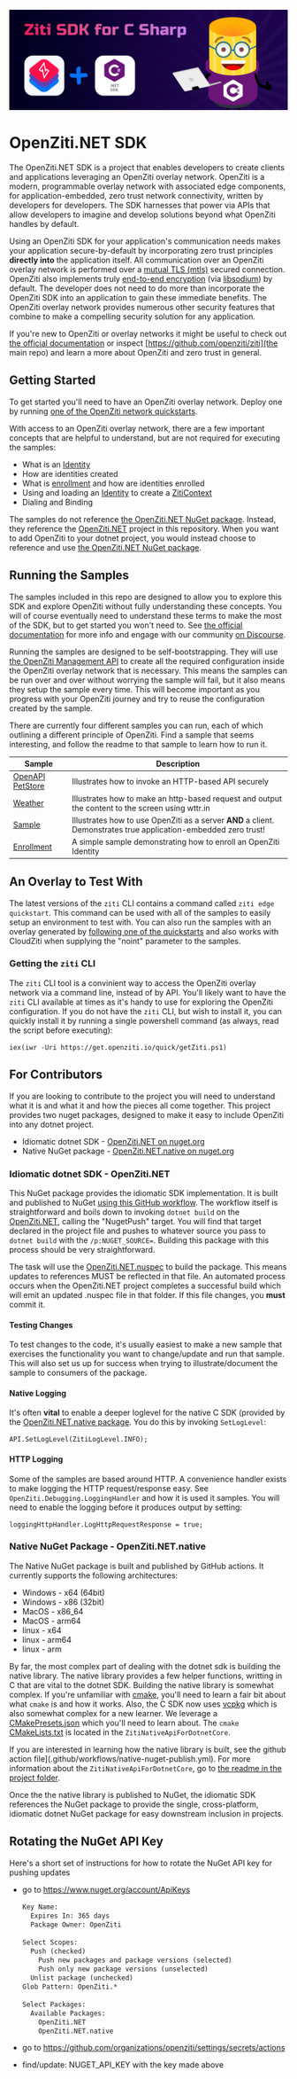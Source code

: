 ![Ziggy using the sdk-csharp](https://raw.githubusercontent.com/openziti/branding/main/images/banners/CSharp.jpg)

# OpenZiti.NET SDK

The OpenZiti.NET SDK is a project that enables developers to create clients and applications leveraging an OpenZiti 
overlay network. OpenZiti is a modern, programmable overlay network with associated edge components, for 
application-embedded, zero trust network connectivity, written by developers for developers. The SDK harnesses that 
power via APIs that allow developers to imagine and develop solutions beyond what OpenZiti handles by default.

Using an OpenZiti SDK for your application's communication needs makes your application secure-by-default by 
incorporating zero trust principles **directly into** the application itself. All communication over an OpenZiti 
overlay network is performed over a [mutual TLS (mtls)](https://en.wikipedia.org/wiki/Mutual_authentication) secured connection. OpenZiti also implements truly
[end-to-end encryption](https://openziti.io/docs/learn/introduction/features/#e2e-encryption) (via [libsodium](https://libsodium.gitbook.io/)) by default. The developer does not need to do more than incorporate
the OpenZiti SDK into an application to gain these immediate benefits. The OpenZiti overlay network provides numerous
other security features that combine to make a compelling security solution for any application.

If you're new to OpenZiti or overlay networks it might be useful to check out 
[the official documentation](https://openziti.io) or inspect [https://github.com/openziti/ziti](the main repo) and 
learn a more about OpenZiti and zero trust in general.

## Getting Started

To get started you'll need to have an OpenZiti overlay network. Deploy one by running 
[one of the OpenZiti network quickstarts](https://openziti.io/docs/category/network).

With access to an OpenZiti overlay network, there are a few important concepts that are helpful to understand, but
are not required for executing the samples:

* What is an [Identity](https://openziti.io/docs/learn/core-concepts/identities/overview/)
* How are identities created
* What is [enrollment](https://openziti.io/docs/learn/core-concepts/security/enrollment/) and how are identities enrolled
* Using and loading an [Identity](https://openziti.io/docs/learn/core-concepts/identities/overview/) to create a [ZitiContext](OpenZiti.NET/src/OpenZiti/ZitiContext.cs)
* Dialing and Binding

The samples do not reference [the OpenZiti.NET NuGet package](https://www.nuget.org/packages/OpenZiti.NET/). Instead,
they reference the [OpenZiti.NET](./OpenZiti.NET/OpenZiti.NET.csproj) project in this repository. When you want to
add OpenZiti to your dotnet project, you would instead choose to reference and use 
[the OpenZiti.NET NuGet package](https://www.nuget.org/packages/OpenZiti.NET/). 

## Running the Samples

The samples included in this repo are designed to allow you to explore this SDK and explore OpenZiti without fully
understanding these concepts. You will of course eventually need to understand these terms to make the most of the SDK, 
but to get started you won't need to. See [the official documentation](https://openziti.io) for more info and engage with our community
[on Discourse](https://openziti.discourse.group/).

Running the samples are designed to be self-bootstrapping. They will use 
[the OpenZiti Management API](https://openziti.io/docs/reference/developer/api/#edge-management-api) to create all the
required configuration inside the OpenZiti overlay network that is necessary. This means the samples can be run over and
over without worrying the sample will fail, but it also means they setup the sample every time. This will become
important as you progress with your OpenZiti journey and try to reuse the configuration created by the sample.

There are currently four different samples you can run, each of which outlining a different principle of OpenZiti.
Find a sample that seems interesting, and follow the readme to that sample to learn how to run it.

| Sample                                                                                                      | Description                                                                                                          |
|-------------------------------------------------------------------------------------------------------------|----------------------------------------------------------------------------------------------------------------------|
| [OpenAPI PetStore](https://github.com/openziti/ziti-sdk-csharp/blob/main/OpenZiti.NET.Samples/src/PetStore/README.md) | Illustrates how to invoke an HTTP-based API securely                                                                 |
| [Weather](https://github.com/openziti/ziti-sdk-csharp/blob/main/OpenZiti.NET.Samples/src/Weather/README.md)                                                     | Illustrates how to make an http-based request and output the content to the screen using wttr.in                     |
| [Sample](https://github.com/openziti/ziti-sdk-csharp/blob/main/OpenZiti.NET.Samples/src/Server/README.md)                                                       | Illustrates how to use OpenZiti as a server __AND__ a client. Demonstrates true application-embedded zero trust!     |
| [Enrollment](https://github.com/openziti/ziti-sdk-csharp/blob/main/OpenZiti.NET.Samples/src/Enrollment/README.md)                                               | A simple sample demonstrating how to enroll an OpenZiti Identity                                                     |

## An Overlay to Test With

The latest versions of the `ziti` CLI contains a command called `ziti edge quickstart`. This command can be used with
all of the samples to easily setup an environment to test with. You can also run the samples with an overlay generated
by [following one of the quickstarts](https://openziti.io/docs/category/network) and also works with CloudZiti when
supplying the "noint" parameter to the samples.

### Getting the `ziti` CLI

The `ziti` CLI tool is a convinient way to access the OpenZiti overlay network via a command line, instead of by API.
You'll likely want to have the `ziti` CLI available at times as it's handy to use for exploring the OpenZiti
configuration. If you do not have the `ziti` CLI, but wish to install it, you can quickly install it by running a single
powershell command (as always, read the script before executing):
```
iex(iwr -Uri https://get.openziti.io/quick/getZiti.ps1)
```

## For Contributors

If you are looking to contribute to the project you will need to understand what it is and what it and how the pieces
all come together. This project provides two nuget packages, designed to make it easy to include OpenZiti into any
dotnet project.
* Idiomatic dotnet SDK - [OpenZiti.NET on nuget.org](https://www.nuget.org/packages/OpenZiti.NET/)
* Native NuGet package - [OpenZiti.NET.native on nuget.org](https://www.nuget.org/packages/OpenZiti.NET.native/)

### Idiomatic dotnet SDK - OpenZiti.NET

This NuGet package provides the idiomatic SDK implementation. It is built and published to NuGet 
[using this GitHub workflow](.github/workflows/dotnet-sdk-publish.yml). The workflow itself is straightforward and
boils down to invoking `dotnet build` on the [OpenZiti.NET](./OpenZiti.NET/OpenZiti.NET.csproj), calling the "NugetPush"
target. You will find that target declared in the project file and pushes to whatever source you pass to `dotnet build`
with the `/p:NUGET_SOURCE=`. Building this package with this process should be very straightforward.

The task will use the [OpenZiti.NET.nuspec](./OpenZiti.NET/OpenZiti.NET.nuspec) to build the package. This means updates
to references MUST be reflected in that file. An automated process occurs when the OpenZiti.NET project completes a 
successful build which will emit an updated .nuspec file in that folder. If this file changes, you **must** commit it.

#### Testing Changes

To test changes to the code, it's usually easiest to make a new sample that exercises the functionality you want to 
change/update and run that sample. This will also set us up for success when trying to illustrate/document the sample
to consumers of the package.

#### Native Logging

It's often __vital__ to enable a deeper loglevel for the native C SDK (provided by the 
[OpenZiti.NET.native package](https://www.nuget.org/packages/OpenZiti.NET.native/). You do this by invoking `SetLogLevel`:
```
API.SetLogLevel(ZitiLogLevel.INFO);
```

#### HTTP Logging

Some of the samples are based around HTTP. A convenience handler exists to make logging the HTTP request/response easy.
See `OpenZiti.Debugging.LoggingHandler` and how it is used it samples. You will need to enable the logging before it
produces output by setting:
```
loggingHttpHandler.LogHttpRequestResponse = true;
```

### Native NuGet Package - OpenZiti.NET.native

The Native NuGet package is built and published by GitHub actions. It currently supports the following
architectures:
* Windows - x64 (64bit)
* Windows - x86 (32bit)
* MacOS - x86_64
* MacOS - arm64
* linux - x64
* linux - arm64
* linux - arm

By far, the most complex part of dealing with the dotnet sdk is building the native library. The native library provides
a few helper functions, writting in C that are vital to the dotnet SDK. Building the native library is somewhat complex.
If you're unfamiliar with [cmake](https://cmake.org/), you'll need to learn a fair bit about what `cmake` is and how it works. Also,
the C SDK now uses [vcpkg](https://github.com/microsoft/vcpkg) which is also somewhat complex for a new learner. We
leverage a [CMakePresets.json](./ZitiNativeApiForDotnetCore/CMakePresets.json) which you'll need to learn about. The 
`cmake` [CMakeLists.txt](./ZitiNativeApiForDotnetCore/CMakeLists.txt) is located in the `ZitiNativeApiForDotnetCore`.

If you are interested in learning how the native library is built, see the 
github action file](.github/workflows/native-nuget-publish.yml). For more information about the 
`ZitiNativeApiForDotnetCore`, go to [the readme in the project folder](./ZitiNativeApiForDotnetCore/README.md).

Once the the native library is published to NuGet, the idiomatic SDK references the NuGet package to provide the single,
cross-platform, idiomatic dotnet NuGet package for easy downstream inclusion in projects.

## Rotating the NuGet API Key
Here's a short set of instructions for how to rotate the NuGet API key for pushing updates

* go to https://www.nuget.org/account/ApiKeys
  ```
  Key Name:
    Expires In: 365 days
    Package Owner: OpenZiti
  
  Select Scopes:
    Push (checked)
      Push new packages and package versions (selected)
	  Push only new package versions (unselected)
	Unlist package (unchecked)
  Glob Pattern: OpenZiti.*
  
  Select Packages:
    Available Packages:
      OpenZiti.NET
      OpenZiti.NET.native
  ```

* go to https://github.com/organizations/openziti/settings/secrets/actions
* find/update: NUGET_API_KEY with the key made above
